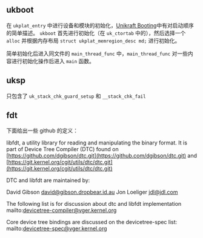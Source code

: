 ## ukboot
在 `ukplat_entry` 中进行设备和模块的初始化，[Unikraft Booting](https://unikraft.org/docs/develop/booting/)中有对启动顺序的简单描述。
`ukboot` 首先进行初始化（在 `uk_ctortab` 中的），然后选择一个 `alloc` 并根据内存布局 `struct ukplat_memregion_desc md;` 进行初始化。

简单初始化后进入同文件的 `main_thread_func` 中，`main_thread_func` 对一些内容进行初始化操作后进入 `main` 函数。

## uksp
只包含了 `uk_stack_chk_guard_setup` 和 `__stack_chk_fail`

## fdt
下面给出一些 github 的定义：

libfdt, a utility library for reading and manipulating the
binary format. It is part of Device Tree Compiler (DTC) found
on  [https://github.com/dgibson/dtc.git](https://github.com/dgibson/dtc.git)
and [https://git.kernel.org/cgit/utils/dtc/dtc.git](https://git.kernel.org/cgit/utils/dtc/dtc.git)

DTC and libfdt are maintained by:

David Gibson <david@gibson.dropbear.id.au>
Jon Loeliger <jdl@jdl.com>

The following list is for discussion about dtc and libfdt implementation
mailto:devicetree-compiler@vger.kernel.org

Core device tree bindings are discussed on the devicetree-spec list:
mailto:devicetree-spec@vger.kernel.org